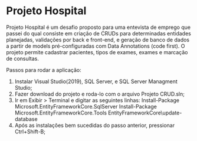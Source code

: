 # Projeto Hospital

Projeto Hospital é um desafio proposto para uma entevista de emprego que passei do qual consiste em criação de CRUDs para determinadas entidades planejadas, validações por back e front-end, e geração de banco de dados a partir de models pré-configuradas com Data Annotations (code first).
O projeto permite cadastrar pacientes, tipos de exames, exames e marcação de consultas.

Passos para rodar a aplicação:

1. Instalar Visual Studio(2019), SQL Server, e SQL Server Managment Studio;
2. Fazer download do projeto e roda-lo com o arquivo Projeto CRUD.sln;
3. Ir em Exibir > Terminal e digitar as seguintes linhas:
  Install-Package Microsoft.EntityFrameworkCore.SqlServer
  Install-Package Microsoft.EntityFrameworkCore.Tools
  EntityFrameworkCore\update-database
4. Após as instalações bem sucedidas do passo anterior, pressionar Ctrl+Shift-B;
